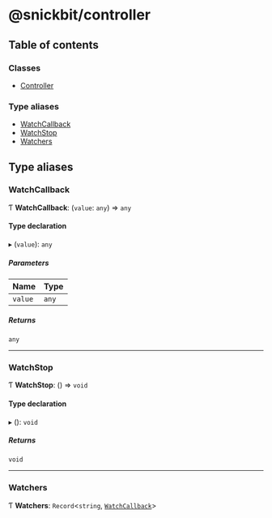 # @snickbit/controller

## Table of contents

### Classes

- [Controller](classes/Controller.md)

### Type aliases

- [WatchCallback](README.md#watchcallback)
- [WatchStop](README.md#watchstop)
- [Watchers](README.md#watchers)

## Type aliases

### WatchCallback

Ƭ **WatchCallback**: (`value`: `any`) => `any`

#### Type declaration

▸ (`value`): `any`

##### Parameters

| Name | Type |
| :------ | :------ |
| `value` | `any` |

##### Returns

`any`

___

### WatchStop

Ƭ **WatchStop**: () => `void`

#### Type declaration

▸ (): `void`

##### Returns

`void`

___

### Watchers

Ƭ **Watchers**: `Record`<`string`, [`WatchCallback`](README.md#watchcallback)\>
